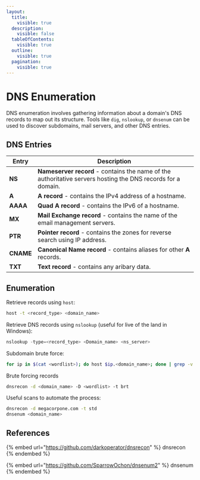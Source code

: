 ```yaml
---
layout:
  title:
    visible: true
  description:
    visible: false
  tableOfContents:
    visible: true
  outline:
    visible: true
  pagination:
    visible: true
---
```


# DNS Enumeration

DNS enumeration involves gathering information about a domain's DNS records to map out its structure. Tools like `dig`, `nslookup`, or `dnsenum` can be used to discover subdomains, mail servers, and other DNS entries.

## DNS Entries

| Entry     | Description                                                                                                  |
| --------- | ------------------------------------------------------------------------------------------------------------ |
| **NS**    | **Nameserver record** - contains the name of the authoritative servers hosting the DNS records for a domain. |
| **A**     | **A record** - contains the IPv4 address of a hostname.                                                      |
| **AAAA**  | **Quad A record** - contains the IPv6 of a hostname.                                                         |
| **MX**    | **Mail Exchange record** - contains the name of the email management servers.                                |
| **PTR**   | **Pointer record** - contains the zones for reverse search using IP address.                                 |
| **CNAME** | **Canonical Name record** - contains aliases for other **A** records.                                        |
| **TXT**   | **Text record** - contains any aribary data.                                                                 |



## Enumeration

Retrieve records using `host`:&#x20;

```bash
host -t <record_type> <domain_name>
```

Retrieve DNS records using `nslookup` (useful for live of the land in Windows):

```powershell
nslookup -type=<record_type> <Domain_name> <ns_server>
```

Subdomain brute force:

```bash
for ip in $(cat <wordlist>); do host $ip.<domain_name>; done | grep -v "not found"
```

Brute forcing records

```bash
dnsrecon -d <domain_name> -D <wordlist> -t brt
```

Useful scans to automate the process:

```bash
dnsrecon -d megacorpone.com -t std
dnsenum <domain_name>
```

## References

{% embed url="https://github.com/darkoperator/dnsrecon" %}
dnsrecon
{% endembed %}

{% embed url="https://github.com/SparrowOchon/dnsenum2" %}
dnsenum
{% endembed %}

